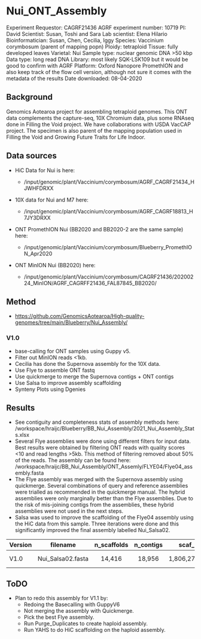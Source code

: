 # Nui_ONT_Assembly
 
Experiment Requestor: CAGRF21436
AGRF experiment number: 10719
PI: David
Scientist:  Susan, Toshi and Sara
Lab scientist: Elena Hilario
Bioinformatician:   Susan, Chen, Cecilia, Iggy
Species: Vaccinium corymbosum (parent of mapping popn)
Ploidy: tetraploid 
Tissue:  fully developed leaves
Varietal: Nui
Sample type: nuclear genomic DNA  >50 kbp
Data type: long read DNA
Library:   most likely SQK-LSK109 but it would be good to confirm with AGRF
Platform: Oxford Nanopore PromethION  and also keep track of the flow cell version, although not sure it comes with the metadata of the results
Date downloaded: 08-04-2020
 
## Background
Genomics Aotearoa project for assembling tetraploid genomes. This ONT data complements the capture-seq, 10X Chromium data, plus some RNAseq done in Filling the Void project. We have collaborations with USDA VacCAP project. The specimen is also parent of the mapping population used in Filling the Void and Growing Future Traits for Life Indoor.

## Data sources

- HiC Data for Nui is here:
    - /input/genomic/plant/Vaccinium/corymbosum/AGRF_CAGRF21434_HJWHFDRXX

- 10X data for Nui and M7 here:
    - /input/genomic/plant/Vaccinium/corymbosum/AGRF_CAGRF18813_H7JY3DRXX

- ONT PromethION Nui (BB2020 and BB2020-2 are the same sample) here:
    - /input/genomic/plant/Vaccinium/corymbosum/Blueberry_PromethION_Apr2020

- ONT MinION Nui (BB2020) here:
    - /input/genomic/plant/Vaccinium/corymbosum/CAGRF21436/20200224_MinION/AGRF_CAGRFF21436_FAL87845_BB2020/

## Method

- https://github.com/GenomicsAotearoa/High-quality-genomes/tree/main/Blueberry/Nui_Assembly/

### V1.0
- base-calling for ONT samples using Guppy v5.
- Filter out MinION reads <1kb.
- Cecilia has done the Supernova assembly for the 10X data.
- Use Flye to assemble ONT fastq
- Use quickmerge to merge the Supernova contigs + ONT contigs
- Use Salsa to improve assembly scaffolding
- Synteny Plots using Dgenies


## Results
 - See contiguity and completeness stats of assembly methods here: /workspace/hraijc/Blueberry/BB_Nui_Assembly/2021_Nui_Assembly_Stats.xlsx 
 - Several Flye assemblies were done using different filters for input data. Best results were obtained by filtering ONT reads with quality scores <10 and read lengths >5kb. This method of filtering removed about 50% of the reads. The assembly can be found here: /workspace/hraijc/BB_Nui_Assembly/ONT_Assemly/FLYE04/Flye04_assembly.fasta 
- The Flye assembly was merged with the Supernova assembly using quickmerge. Several combinations of query and reference assemblies were trialled as recommended in the quickmerge manual. The hybrid assemblies were only marginally better than the Flye assemblies. Due to the risk of mis-joining contigs from the assemblies, these hybrid assemblies were not used in the next steps. 
- Salsa was used to improve the scaffolding of the Flye04 assembly using the HiC data from this sample. Three iterations were done and this significantly improved the final assembly labelled Nui_Salsa02.

| Version 	|      filename     	| n_scaffolds 	| n_contigs 	|    scaf_bp    	|   contig_bp   	| gap_pct 	| scaf_N50 	| scaf_L50 	| ctg_N50 	| ctg_L50 	| scaf_N90 	| scaf_L90 	| ctg_N90 	| ctg_L90 	|  scaf_max 	|  ctg_max  	| scaf_n_gt50K 	| scaf_pct_gt50K 	|  gc_avg 	|  gc_std 	|                     Busco                     	|
|---------	|:-----------------:	|:-----------:	|:---------:	|:-------------:	|:-------------:	|:-------:	|:--------:	|:--------:	|:-------:	|:-------:	|:--------:	|:--------:	|:-------:	|:-------:	|:---------:	|:---------:	|:------------:	|:--------------:	|:-------:	|:-------:	|:---------------------------------------------:	|
| V1.0    	| Nui_Salsa02.fasta 	| 14,416      	| 18,956    	| 1,806,273,865 	| 1,804,003,865 	| 0.126   	| 1,908    	| 287,852  	| 2,304   	| 212,633 	| 6,633    	| 69,878   	| 9,146   	| 47,182  	| 2,121,296 	| 2,121,296 	| 7,615        	| 93.226         	| 0.38687 	| 0.03994 	| C:97.0%[S:12.6%,D:84.4%],F:0.8%,M:2.2%,n:2326 	|


## ToDO
- Plan to redo this assembly for V1.1 by:
    - Redoing the Basecalling with GuppyV6
    - Not merging the assembly with Quickmerge.
    - Pick the best Flye assembly.
    - Run Purge_Duplicates to create haploid assembly.
    - Run YAHS to do HiC scaffolding on the haploid assembly.